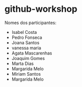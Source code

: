 # github-workshop

Nomes dos participantes:

-   Isabel Costa
-   Pedro Fonseca
-   Joana Santos
-   vanessa maria
- 	Agata Mascarenhas
-   Joaquim Gomes
-   Marta Dias
-   Margarida Melo
-   Miriam Santos
-   Margarida Melo

